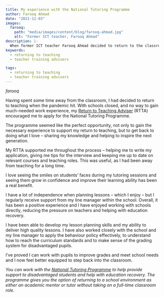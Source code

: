 ```yaml
---
title: My experience with the National Tutoring Programme
author: Farooq Ahmad
date: "2021-11-03"
images:
  farooq:
    path: "media/images/content/blog/farooq-ahmad.jpg"
    alt: "Former ICT teacher, Farooq Ahmad"
description: |-
  When former ICT teacher Farooq Ahmad decided to return to the classroom, the National Tutoring Programme provided the perfect opportunity to update his knowledge and experience.
keywords:
  - returning to teaching
  - teacher training advisers

tags:
  - returning to teaching
  - teacher training advisers
---
```


$farooq$

Having spent some time away from the classroom, I had decided to return to teaching when the pandemic hit. With schools closed, and no way to gain much-needed work experience, my [Return to Teaching Adviser](/returning-to-teaching) (RTTA) encouraged me to apply for the National Tutoring Programme.

The programme seemed like the perfect opportunity, not only to gain the necessary experience to support my return to teaching, but to get back to doing what I love – sharing my knowledge and helping to inspire the next generation. 

My RTTA supported me throughout the process – helping me to write my application, giving me tips for the interview and keeping me up to date on relevant courses and teaching roles. This was useful, as I had been away from teaching for a long time.

I love seeing the smiles on students’ faces during my tutoring sessions and seeing them grow in confidence and improve their learning ability has been a real benefit.

I have a lot of independence when planning lessons – which I enjoy – but I regularly receive support from my line manager within the school. Overall, it has been a positive experience and I have enjoyed working with schools directly, reducing the pressure on teachers and helping with education recovery. 

I have been able to develop my lesson planning skills and my ability to deliver high quality lessons. I have also worked closely with the school and my line manager to apply the behaviour policy effectively, to understand how to reach the curriculum standards and to make sense of the grading system for disadvantaged pupils. 

I’ve proved I can work with pupils to improve grades and meet school needs and I now feel better equipped to step back into the classroom. 

_You can work with the [National Tutoring Programme](https://nationaltutoring.org.uk/) to help provide support to disadvantaged students and help with education recovery. The programme gives you the option of returning to a school environment as either an academic mentor or tutor without taking on a full-time classroom role._
